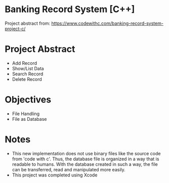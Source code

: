 # Banking Record System [C++]

Project abstract from: https://www.codewithc.com/banking-record-system-project-c/ 

# Project Abstract

- Add Record
- Show/List Data
- Search Record
- Delete Record

# Objectives

- File Handling
- File as Database 

# Notes

- This new implementation does not use binary files like the source code from 'code with c'. Thus, the database file is organized in a way that is readable to humans. With the database created in such a way, the file can be transferred, read and manipulated more easily.
- This project was completed using Xcode

